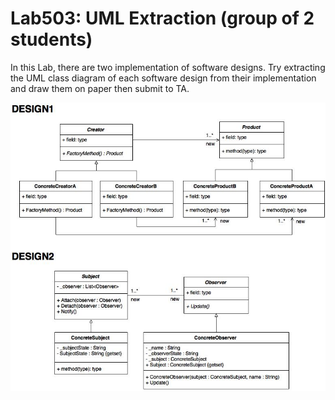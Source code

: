 ﻿# Lab503: UML Extraction (group of 2 students)

In this Lab, there are two implementation of software designs.
Try extracting the UML class diagram of each software design 
from their implementation and draw them on paper then submit to TA.

![570610565 Lab503](https://raw.githubusercontent.com/cpe200-158-sec2-0565/week-5/master/week5/Lab503/LAB503.jpg)
